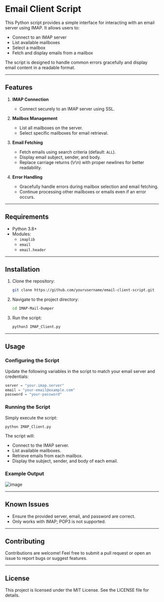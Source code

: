 # Email Client Script

This Python script provides a simple interface for interacting with an email server using IMAP. It allows users to:

- Connect to an IMAP server
- List available mailboxes
- Select a mailbox
- Fetch and display emails from a mailbox

The script is designed to handle common errors gracefully and display email content in a readable format.

---

## Features

1. **IMAP Connection**
   - Connect securely to an IMAP server using SSL.

2. **Mailbox Management**
   - List all mailboxes on the server.
   - Select specific mailboxes for email retrieval.

3. **Email Fetching**
   - Fetch emails using search criteria (default: `ALL`).
   - Display email subject, sender, and body.
   - Replace carriage returns (\r\n) with proper newlines for better readability.

4. **Error Handling**
   - Gracefully handle errors during mailbox selection and email fetching.
   - Continue processing other mailboxes or emails even if an error occurs.

---

## Requirements

- Python 3.8+
- Modules:
  - `imaplib`
  - `email`
  - `email.header`

---

## Installation

1. Clone the repository:
   ```bash
   git clone https://github.com/yourusername/email-client-script.git
   ```

2. Navigate to the project directory:
   ```bash
   cd IMAP-Mail-Dumper 
   ```

3. Run the script:
   ```bash
   python3 IMAP_Client.py
   ```

---

## Usage

### Configuring the Script

Update the following variables in the script to match your email server and credentials:

```python
server = "your.imap.server"
email = "your-email@example.com"
password = "your-password"
```

### Running the Script

Simply execute the script:

```bash
python IMAP_Client.py
```

The script will:
- Connect to the IMAP server.
- List available mailboxes.
- Retrieve emails from each mailbox.
- Display the subject, sender, and body of each email.

### Example Output

![image](https://github.com/user-attachments/assets/c20dc69b-6315-418c-90f2-d2efee02a569)

---

## Known Issues

- Ensure the provided server, email, and password are correct.
- Only works with IMAP; POP3 is not supported.

---

## Contributing

Contributions are welcome! Feel free to submit a pull request or open an issue to report bugs or suggest features.

---

## License

This project is licensed under the MIT License. See the LICENSE file for details.

